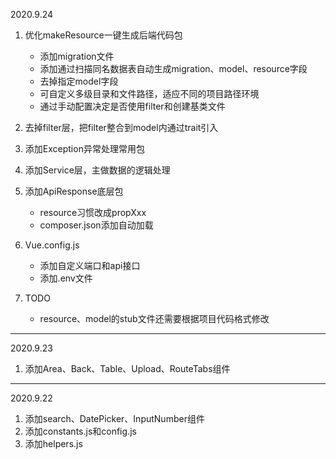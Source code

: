 2020.9.24
1. 优化makeResource一键生成后端代码包
    * 添加migration文件
    * 添加通过扫描同名数据表自动生成migration、model、resource字段
    * 去掉指定model字段
    * 可自定义多级目录和文件路径，适应不同的项目路径环境
    * 通过手动配置决定是否使用filter和创建基类文件
2. 去掉filter层，把filter整合到model内通过trait引入
3. 添加Exception异常处理常用包
4. 添加Service层，主做数据的逻辑处理
5. 添加ApiResponse底层包
    * resource习惯改成propXxx
    * composer.json添加自动加载
6. Vue.config.js
    * 添加自定义端口和api接口
    * 添加.env文件

5. TODO 
   * resource、model的stub文件还需要根据项目代码格式修改
---
2020.9.23
1. 添加Area、Back、Table、Upload、RouteTabs组件
---
2020.9.22
1. 添加search、DatePicker、InputNumber组件
2. 添加constants.js和config.js
3. 添加helpers.js